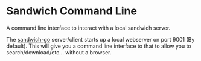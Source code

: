 # Sandwich Command Line

A command line interface to interact with a local sandwich server.

The [sandwich-go](https://github.com/sandwich-share/sandwich-go) server/client
starts up a local webserver on port 9001 (By default). This will give you a
command line interface to that to allow you to search/download/etc... without
a browser.
